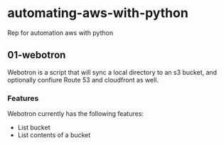 # automating-aws-with-python

Rep for automation aws with python

## 01-webotron

Webotron is a script that will sync a local directory to an s3 bucket, and optionally confiure Route 53 and cloudfront as well. 

### Features

Webotron currently has the following features:

- List bucket
- List contents of a bucket  
